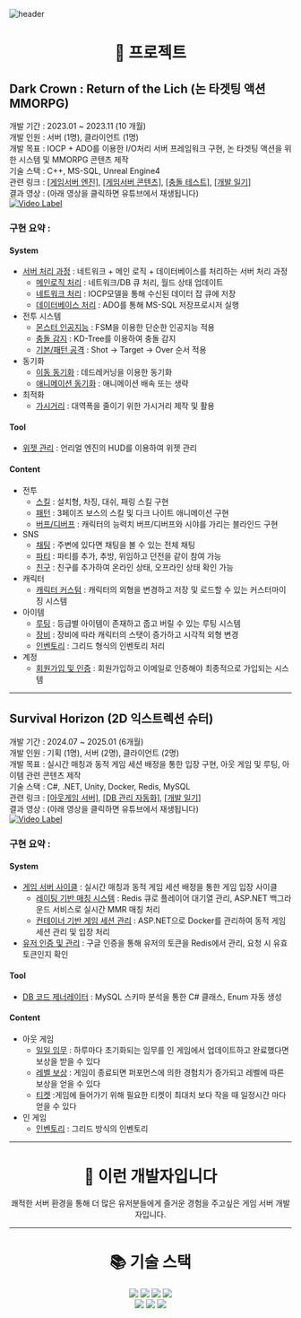 <div>

  <!--Header-->
  ![header](https://capsule-render.vercel.app/api?type=Waving&color=timeGradient&height=300&section=header&text=Apeirogon99&fontSize=90)
  
</div>

<div>
  <!--Body-->

  <div align="center"> <h1> 📁 프로젝트 </h1> </div>

  ## Dark Crown : Return of the Lich (논 타겟팅 액션 MMORPG)
  개발 기간 : 2023.01 ~ 2023.11 (10 개월) </br>
  개발 인원 : 서버 (1명), 클라이언트 (1명) </br>
  개발 목표 : IOCP + ADO를 이용한 I/O처리 서버 프레임워크 구현, 논 타겟팅 액션을 위한 시스템 및 MMORPG 콘텐츠 제작 </br>
  기술 스택 : C++, MS-SQL, Unreal Engine4 </br>
  관련 링크 : [[게임서버 엔진]](https://github.com/Apeirogon99/ApeirogonServerEngine), 
             [[게임서버 콘텐츠]](https://github.com/Apeirogon99/Project_LD_Server),
             [[충돌 테스트]](https://github.com/Apeirogon99/CollisionDetection),
             [[개발 일기]](https://apeirogon99.tistory.com/category/%5BMMORPG%5D) </br>
  결과 영상 : (아래 영상을 클릭하면 유튜브에서 재생됩니다) </br>
  [![Video Label](http://img.youtube.com/vi/V_tvPMT1-Mk/0.jpg)](https://youtu.be/V_tvPMT1-Mk)
  ### 구현 요약 : </br>
  #### System
  - [서버 처리 과정](https://github.com/Apeirogon99/ApeirogonServerEngine) : 네트워크 + 메인 로직 + 데이터베이스를 처리하는 서버 처리 과정
    - [메인로직 처리](https://github.com/Apeirogon99/ApeirogonServerEngine) : 네트워크/DB 큐 처리, 월드 상태 업데이트
    - [네트워크 처리](https://github.com/Apeirogon99/ApeirogonServerEngine) : IOCP모델을 통해 수신된 데이터 잡 큐에 저장
    - [데이터베이스 처리](https://github.com/Apeirogon99/ApeirogonServerEngine) : ADO를 통해 MS-SQL 저장프로시저 실행
  - 전투 시스템
    - [몬스터 인공지능](https://github.com/Apeirogon99/Project_LD_Server) : FSM을 이용한 단순한 인공지능 적용
    - [충돌 감지](https://github.com/Apeirogon99/Project_LD_Server) : KD-Tree를 이용하여 충돌 감지
    - [기본/패턴 공격](https://github.com/Apeirogon99/Project_LD_Server) : Shot -> Target -> Over 순서 적용
  - 동기화
    - [이동 동기화](https://github.com/Apeirogon99/Project_LD_Server) : 데드레커닝을 이용한 동기화
    - [애니메이션 동기화](https://github.com/Apeirogon99/Project_LD_Server) : 애니메이션 배속 또는 생략
  - 최적화
    - [가시거리](https://github.com/Apeirogon99/Project_LD_Server) : 대역폭을 줄이기 위한 가시거리 제작 및 활용
  #### Tool
  - [위젯 관리](https://github.com/Apeirogon99/Project_LD/tree/master/Source/Project_LD/Public/Widget) : 언리얼 엔진의 HUD를 이용하여 위젯 관리
  #### Content
  - 전투
    - [스킬](https://github.com/Apeirogon99/Project_LD_Server) : 설치형, 차징, 대쉬, 패링 스킬 구현
    - [패턴](https://github.com/Apeirogon99/Project_LD_Server) : 3페이즈 보스의 스킬 및 다크 나이트 애니메이션 구현
    - [버프/디버프](https://github.com/Apeirogon99/Project_LD_Server) : 캐릭터의 능력치 버프/디버프와 시야를 가리는 블라인드 구현
  - SNS
    - [채팅](https://github.com/Apeirogon99/Project_LD_Server) : 주변에 있다면 채팅을 볼 수 있는 전체 채팅
    - [파티](https://github.com/Apeirogon99/Project_LD_Server) : 파티를 추가, 추방, 위임하고 던전을 같이 참여 가능
    - [친구](https://github.com/Apeirogon99/Project_LD_Server) : 친구를 추가하여 온라인 상태, 오프라인 상태 확인 가능
  - 캐릭터
    - [캐릭터 커스텀](https://github.com/Apeirogon99/Project_LD_Server) : 캐릭터의 외형을 변경하고 저장 및 로드할 수 있는 커스터마이징 시스템
  - 아이템
    - [루팅](https://github.com/Apeirogon99/Project_LD_Server) : 등급별 아이템이 존재하고 줍고 버릴 수 있는 루팅 시스템
    - [장비](https://github.com/Apeirogon99/Project_LD_Server) : 장비에 따라 캐릭터의 스탯이 증가하고 시각적 외형 변경
    - [인벤토리](https://github.com/Apeirogon99/Project_LD_Server) : 그리드 형식의 인벤토리 처리
  - 계정
    - [회원가입 및 인증](https://github.com/Apeirogon99/Project_LD_Server) : 회원가입하고 이메일로 인증해야 최종적으로 가입되는 시스템
 
  ------
  ## Survival Horizon (2D 익스트렉션 슈터)
  개발 기간 : 2024.07 ~ 2025.01 (6개월) </br>
  개발 인원 : 기획 (1명), 서버 (2명), 클라이언트 (2명) </br>
  개발 목표 : 실시간 매칭과 동적 게임 세션 배정을 통한 입장 구현, 아웃 게임 및 루팅, 아이템 관련 콘텐츠 제작 </br>
  기술 스택 : C#, .NET, Unity, Docker, Redis, MySQL </br>
  관련 링크 : [[아웃게임 서버]](https://github.com/sulbos-GP/GunShooterOnline/tree/main/GSO_WebServer), 
             [[DB 관리 자동화]](https://github.com/Apeirogon99/SchemaStructor),
             [[개발 일기]](https://apeirogon99.tistory.com/category/%5BSurvival%20Horizion%5D) </br>
  결과 영상 : (아래 영상을 클릭하면 유튜브에서 재생됩니다) </br>
  [![Video Label](http://img.youtube.com/vi/444oGjuMZwc/0.jpg)](https://youtu.be/444oGjuMZwc)
  ### 구현 요약 : </br>
  #### System
  - [게임 서버 사이클](https://github.com/sulbos-GP/GunShooterOnline/tree/main/GSO_WebServer) : 실시간 매칭과 동적 게임 세션 배정을 통한 게임 입장 사이클
    - [레이팅 기반 매칭 시스템](https://github.com/sulbos-GP/GunShooterOnline/tree/main/GSO_WebServer/Matchmaker) : Redis 큐로 플레이어 대기열 관리, ASP.NET 백그라운드 서비스로 실시간 MMR 매칭 처리
    - [컨테이너 기반 게임 세션 관리](https://github.com/sulbos-GP/GunShooterOnline/tree/main/GSO_WebServer/GameServerManager) : ASP.NET으로 Docker를 관리하여 동적 게임 세션 관리 및 입장 처리
  - [유저 인증 및 관리](https://github.com/sulbos-GP/GunShooterOnline/tree/main/GSO_WebServer/GsoWebServer) : 구글 인증을 통해 유저의 토큰을 Redis에서 관리, 요청 시 유효 토큰인지 확인 
  #### Tool
  - [DB 코드 제너레이터](https://github.com/Apeirogon99/SchemaStructor) : MySQL 스키마 분석을 통한 C# 클래스, Enum 자동 생성
  #### Content
  - 아웃 게임
    - [일일 임무]() : 하루마다 초기화되는 임무를 인 게임에서 업데이트하고 완료했다면 보상을 받을 수 있다
    - [레벨 보상]() : 게임이 종료되면 퍼포먼스에 의한 경험치가 증가되고 레벨에 따른 보상을 얻을 수 있다
    - [티켓]() :게임에 들어가기 위해 필요한 티켓이 최대치 보다 작을 때 일정시간 마다 얻을 수 있다
  - 인 게임
    - [인벤토리]() : 그리드 방식의 인벤토리

  -----
  <div align=center><h1>🚀 이런 개발자입니다</h1></div>
  
  <div align=center> 
      쾌적한 서버 환경을 통해 더 많은 유저분들에게 즐거운 경험을 주고싶은 게임 서버 개발자입니다.
  </div>
  
  ------
  <div align=center><h1>📚 기술 스택</h1></div>
  
  <div align=center> 
    <img src="https://img.shields.io/badge/c-A8B9CC?style=for-the-badge&logo=c&logoColor=white"> 
    <img src="https://img.shields.io/badge/c++-00599C?style=for-the-badge&logo=c%2B%2B&logoColor=white">
    <img src="https://img.shields.io/badge/unrealengine-0E1128?style=for-the-badge&logo=unrealengine&logoColor=white">
    <img src="https://img.shields.io/badge/mysql-4479A1?style=for-the-badge&logo=mysql&logoColor=white"> 
    <br>
    <img src="https://img.shields.io/badge/dotnet-512BD4?style=for-the-badge&logo=dotnet&logoColor=white"> 
    <img src="https://img.shields.io/badge/docker-2496ED?style=for-the-badge&logo=docker&logoColor=white">
    <img src="https://img.shields.io/badge/redis-FF4438?style=for-the-badge&logo=redis&logoColor=white">
    <br>
  </div>

  
</div>
